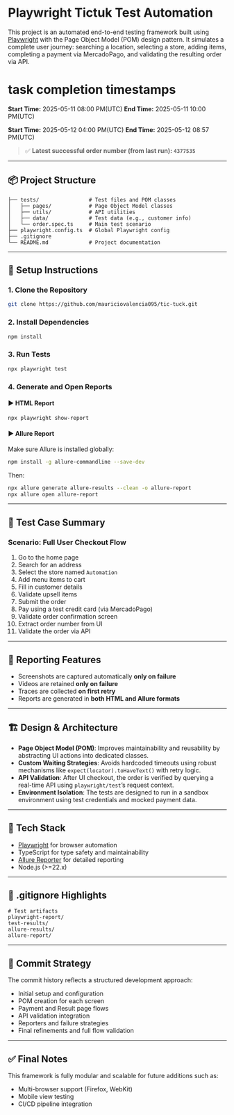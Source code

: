 # Playwright Tictuk Test Automation

This project is an automated end-to-end testing framework built using [Playwright](https://playwright.dev/) with the Page Object Model (POM) design pattern. It simulates a complete user journey: searching a location, selecting a store, adding items, completing a payment via MercadoPago, and validating the resulting order via API.

# task completion timestamps
**Start Time:** 2025-05-11 08:00 PM(UTC)
**End Time:** 2025-05-11 10:00 PM(UTC)

**Start Time:** 2025-05-12 04:00 PM(UTC)
**End Time:** 2025-05-12 08:57 PM(UTC)



> ✅ **Latest successful order number (from last run): `4377535`**

---

## 📦 Project Structure

```
├── tests/                # Test files and POM classes
│   ├── pages/            # Page Object Model classes
│   ├── utils/            # API utilities
│   ├── data/             # Test data (e.g., customer info)
│   └── order.spec.ts     # Main test scenario
├── playwright.config.ts  # Global Playwright config
├── .gitignore
└── README.md             # Project documentation
```

---

## 🚀 Setup Instructions

### 1. Clone the Repository

```bash
git clone https://github.com/mauriciovalencia095/tic-tuck.git
```

### 2. Install Dependencies

```bash
npm install
```

### 3. Run Tests

```bash
npx playwright test
```

### 4. Generate and Open Reports

#### ▶ HTML Report
```bash
npx playwright show-report
```

#### ▶ Allure Report

Make sure Allure is installed globally:

```bash
npm install -g allure-commandline --save-dev
```

Then:

```bash
npx allure generate allure-results --clean -o allure-report
npx allure open allure-report
```

---

## 🧪 Test Case Summary

### Scenario: Full User Checkout Flow

1. Go to the home page
2. Search for an address
3. Select the store named `Automation`
4. Add menu items to cart
5. Fill in customer details
6. Validate upsell items
7. Submit the order
8. Pay using a test credit card (via MercadoPago)
9. Validate order confirmation screen
10. Extract order number from UI
11. Validate the order via API

---

## 📸 Reporting Features

- Screenshots are captured automatically **only on failure**
- Videos are retained **only on failure**
- Traces are collected **on first retry**
- Reports are generated in **both HTML and Allure formats**

---

## 🏗️ Design & Architecture

- **Page Object Model (POM)**: Improves maintainability and reusability by abstracting UI actions into dedicated classes.
- **Custom Waiting Strategies**: Avoids hardcoded timeouts using robust mechanisms like `expect(locator).toHaveText()` with retry logic.
- **API Validation**: After UI checkout, the order is verified by querying a real-time API using `playwright/test`’s request context.
- **Environment Isolation**: The tests are designed to run in a sandbox environment using test credentials and mocked payment data.

---

## 📘 Tech Stack

- [Playwright](https://playwright.dev/) for browser automation
- TypeScript for type safety and maintainability
- [Allure Reporter](https://docs.qameta.io/allure/) for detailed reporting
- Node.js (>=22.x)

---

## 🧹 .gitignore Highlights

```gitignore
# Test artifacts
playwright-report/
test-results/
allure-results/
allure-report/
```

---

## 📜 Commit Strategy

The commit history reflects a structured development approach:
- Initial setup and configuration
- POM creation for each screen
- Payment and Result page flows
- API validation integration
- Reporters and failure strategies
- Final refinements and full flow validation

---

## ✅ Final Notes

This framework is fully modular and scalable for future additions such as:
- Multi-browser support (Firefox, WebKit)
- Mobile view testing
- CI/CD pipeline integration